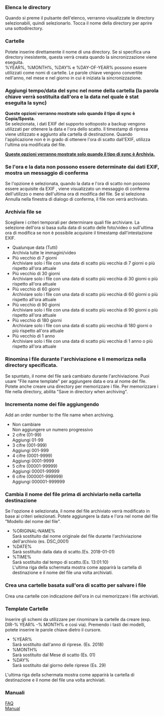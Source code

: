 ### Elenca le directory  
Quando si preme il pulsante dell'elenco, verranno visualizzate le directory selezionabili, quindi selezionarlo. Tocca il nome della directory per aprire una sottodirectory.  

### Cartelle  
Potete inserire direttamente il nome di una directory. Se si specifica una directory inesistente, questa verrà creata quando la sincronizzazione viene eseguita.  
%YEAR%, %MONTH%, %DAY% e %DAY-OF-YEAR% possono essere utilizzati come nomi di cartelle. Le parole chiave vengono convertite nell'anno, nel mese e nel giorno in cui è iniziata la sincronizzazione.  

### Aggiungi tempo/data del sync nel nome della cartella (la parola chiave verrà sostituita dall'ora e la data nel quale è stat eseguita la sync)  
**Queste opzioni verranno mostrate solo quando il tipo di sync è Copia/Sposta.**  
Se selezionata, i dati EXIF del supporto sottoposto a backup vengono utilizzati per ottenere la data e l'ora dello scatto. Il timestamp di ripresa viene utilizzato e aggiunto alla cartella di destinazione. Quando l'applicazione non è in grado di ottenere l'ora di scatto dall'EXIF, utilizza l'ultima ora modificata del file.  

**<u>Queste opzioni verranno mostrate solo quando il tipo di sync è Archivia.</u>**  

### Se l'ora e la data non possono essere determinate dai dati EXIF, mostra un messaggio di conferma  
Se l'opzione è selezionata, quando la data e l'ora di scatto non possono essere acquisite da EXIF , viene visualizzato un messaggio di conferma dell'utilizzo o meno dell'ultima ora di modifica del file. Se si seleziona Annulla nella finestra di dialogo di conferma, il file non verrà archiviato.  

### Archivia file se  
Scegliere i criteri temporali per determinare quali file archiviare. La selezione dell'ora si basa sulla data di scatto delle foto/video o sull'ultima ora di modifica se non è possibile acquisire il timestamp dall'intestazione EXIF.  

- Qualunque data (Tutti)  
Archivia tutte le immagini/video  
- Più vecchio di 7 giorni  
Archiviare solo i file con una data di scatto più vecchia di 7 giorni o più rispetto all'ora attuale  
- Più vecchio di 30 giorni  
Archiviare solo i file con una data di scatto più vecchia di 30 giorni o più rispetto all'ora attuale  
- Più vecchio di 60 giorni  
Archiviare solo i file con una data di scatto più vecchia di 60 giorni o più rispetto all'ora attuale  
- Più vecchio di 90 giorni  
Archiviare solo i file con una data di scatto più vecchia di 90 giorni o più rispetto all'ora attuale  
- Più vecchio di 180 giorni  
Archiviare solo i file con una data di scatto più vecchia di 180 giorni o più rispetto all'ora attuale  
- Più vecchio di 1 anno  
Archiviare solo i file con una data di scatto più vecchia di 1 anno o più rispetto all'ora attuale  

### Rinomina i file durante l'archiviazione e li memorizza nella directory specificata.  
Se spuntato, il nome del file sarà cambiato durante l'archiviazione. Puoi usare "File name template" per aggiungere data e ora al nome del file. Potete anche creare una directory per memorizzare i file. Per memorizzare i file nella directory, abilita "Save in directory when archiving".   

### Incrementa nome dei file aggiungendo  
Add an order number to the file name when archiving.  

- Non cambiare  
Non aggiungere un numero progressivo  
- 2 cifre (01-99)  
Aggiungi 01-99  
- 3 cifre (001-999)  
Aggiungi 001-999  
- 4 cifre (0001-9999)  
Aggiungi 0001-9999  
- 5 cifre (00001-99999)  
Aggiungi 00001-99999  
- 6 cifre (000001-999999)  
Aggiungi 000001-999999  

### Cambia il nome del file prima di archiviarlo nella cartella destinazione   
Se l'opzione è selezionata, il nome del file archiviato verrà modificato in base ai criteri selezionati. Potete aggiungere la data e l'ora nel nome del file "Modello del nome del file".   

- %ORIGINAL-NAME%  
Sarà sostituito dal nome originale del file durante l'archiviazione dell'archivio (es. DSC_0001)  
- %DATE%  
Sarà sostituito dalla data di scatto.(Es. 2018-01-01)  
- %TIME%  
Sarà sostituito dal tempo di scatto.(Es. 13:01:10)  
L'ultima riga della schermata mostra come apparirà la cartella di destinazione e il nome del file una volta archiviati.  

### Crea una cartelle basata sull'ora di scatto per salvare i file  
Crea una cartelle con indicazione dell'ora in cui memorizzare i file archiviati.  

### Template Cartelle  
Inserire gli schemi da utilizzare per rinominare la cartelle da creare (exp. DIR-% YEAR% -% MONTH% e così via). Premendo i tasti dei modelli, potete inserire le parole chiave dietro il cursore.  

- %YEAR%  
Sarà sostituito dall'anno di riprese. (Es. 2018)  
- %MONTH%  
Sarà sostituito dal Mese di scatto (Es. 01)  
- %DAY%  
Sarà sostituito dal giorno delle riprese (Es. 29)  

L'ultima riga della schermata mostra come apparirà la cartella di destinazione e il nome del file una volta archiviati.  

### Manuali  
[FAQ](https://sentaroh.github.io/Documents/SMBSync2/SMBSync2_FAQ_EN.htm)  
[Manual](https://sentaroh.github.io/Documents/SMBSync2/SMBSync2_Desc_EN.htm)   
